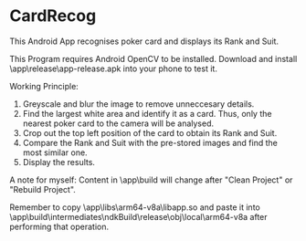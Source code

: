 # CardRecog
This Android App recognises poker card and displays its Rank and Suit.

This Program requires Android OpenCV to be installed.
Download and install \app\release\app-release.apk into your phone to test it.

Working Principle:
1. Greyscale and blur the image to remove unneccesary details.
2. Find the largest white area and identify it as a card. Thus, only the nearest poker card to the camera will be analysed.
3. Crop out the top left position of the card to obtain its Rank and Suit.
4. Compare the Rank and Suit with the pre-stored images and find the most similar one.
5. Display the results.

A note for myself:
Content in \app\build will change after "Clean Project" or "Rebuild Project".

Remember to copy \app\libs\arm64-v8a\libapp.so and paste it into \app\build\intermediates\ndkBuild\release\obj\local\arm64-v8a after performing that operation.
